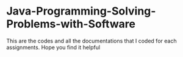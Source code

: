 # Java-Programming-Solving-Problems-with-Software
This are the codes and all the documentations that I coded for each assignments. Hope you find it helpful
